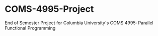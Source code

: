 # COMS-4995-Project
End of Semester Project for Columbia University's COMS 4995: Parallel Functional Programming
